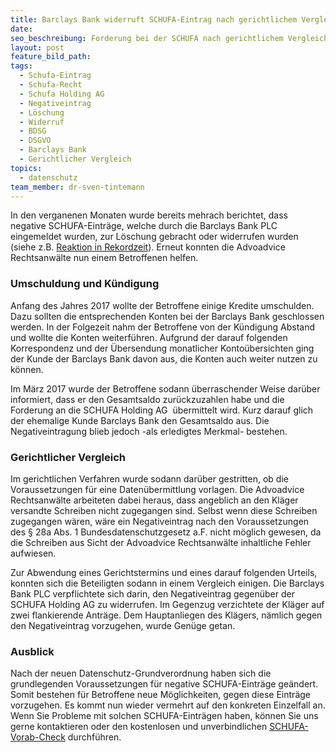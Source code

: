 ```yaml
---
title: Barclays Bank widerruft SCHUFA-Eintrag nach gerichtlichem Vergleich
date:
seo_beschreibung: Forderung bei der SCHUFA nach gerichtlichem Vergleich widerrufen.
layout: post
feature_bild_path:
tags:
  - Schufa-Eintrag
  - Schufa-Recht
  - Schufa Holding AG
  - Negativeintrag
  - Löschung
  - Widerruf
  - BDSG
  - DSGVO
  - Barclays Bank
  - Gerichtlicher Vergleich
topics:
  - datenschutz
team_member: dr-sven-tintemann
---
```


In den verganenen Monaten wurde bereits mehrach berichtet, dass negative SCHUFA-Eintr&auml;ge, welche durch die Barclays Bank PLC eingemeldet wurden, zur L&ouml;schung gebracht oder widerrufen wurden (siehe z.B. [Reaktion in Rekordzeit](https://advoadvice.de/blog/schufa-eintrag-der-barclays-bank-reaktion-in-rekordzeit/)). Erneut konnten die Advoadvice Rechtsanw&auml;lte nun einem Betroffenen helfen.

### Umschuldung und K&uuml;ndigung

Anfang des Jahres 2017 wollte der Betroffene einige Kredite umschulden. Dazu sollten die entsprechenden Konten bei der Barclays Bank geschlossen werden. In der Folgezeit nahm der Betroffene von der K&uuml;ndigung Abstand und wollte die Konten weiterf&uuml;hren. Aufgrund der darauf folgenden Korrespondenz und der &Uuml;bersendung monatlicher Konto&uuml;bersichten ging der Kunde der Barclays Bank davon aus, die Konten auch weiter nutzen zu k&ouml;nnen.

Im M&auml;rz 2017 wurde der Betroffene sodann &uuml;berraschender Weise dar&uuml;ber informiert, dass er den Gesamtsaldo zur&uuml;ckzuzahlen habe und die Forderung an die SCHUFA Holding AG&nbsp; &uuml;bermittelt wird. Kurz darauf glich der ehemalige Kunde Barclays Bank den Gesamtsaldo aus. Die Negativeintragung blieb jedoch -als erledigtes Merkmal- bestehen.

### Gerichtlicher Vergleich

Im gerichtlichen Verfahren wurde sodann dar&uuml;ber gestritten, ob die Voraussetzungen f&uuml;r eine Daten&uuml;bermittlung vorlagen. Die Advoadvice Rechtsanw&auml;lte arbeiteten dabei heraus, dass angeblich an den Kl&auml;ger versandte Schreiben nicht zugegangen sind. Selbst wenn diese Schreiben zugegangen w&auml;ren, w&auml;re ein Negativeintrag nach den Voraussetzungen des &sect; 28a Abs. 1 Bundesdatenschutzgesetz a.F. nicht m&ouml;glich gewesen, da die Schreiben aus Sicht der Advoadvice Rechtsanw&auml;lte inhaltliche Fehler aufwiesen.

Zur Abwendung eines Gerichtstermins und eines darauf folgenden Urteils, konnten sich die Beteiligten sodann in einem Vergleich einigen. Die Barclays Bank PLC verpflichtete sich darin, den Negativeintrag gegen&uuml;ber der SCHUFA Holding AG zu widerrufen. Im Gegenzug verzichtete der Kl&auml;ger auf zwei flankierende Antr&auml;ge. Dem Hauptanliegen des Kl&auml;gers, n&auml;mlich gegen den Negativeintrag vorzugehen, wurde Gen&uuml;ge getan.

### Ausblick

Nach der neuen Datenschutz-Grundverordnung haben sich die grundlegenden Voraussetzungen f&uuml;r negative SCHUFA-Eintr&auml;ge ge&auml;ndert. Somit bestehen f&uuml;r Betroffene neue M&ouml;glichkeiten, gegen diese Eintr&auml;ge vorzugehen. Es kommt nun wieder vermehrt auf den konkreten Einzelfall an. Wenn Sie Probleme mit solchen SCHUFA-Eintr&auml;gen haben, k&ouml;nnen Sie uns gerne kontaktieren oder den kostenlosen und unverbindlichen [SCHUFA-Vorab-Check](https://advoadvice.de/schufa-beratung/) durchf&uuml;hren.

&nbsp;